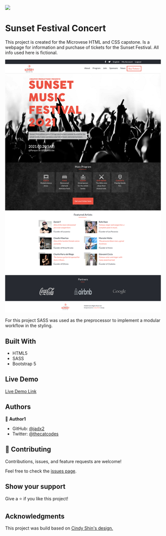 ![](https://img.shields.io/badge/Microverse-blueviolet)

# Sunset Festival Concert

This project is created for the Microvese HTML and CSS capstone.
Is a webpage for information and purchase of tickets for the Sunset Festival.
All info used here is fictional.

![screenshot](./assets/images/screenshot.png)

For this project SASS was used as the preprocessor to implement a modular workflow in the styling.

## Built With

- HTML5
- SASS
- Bootstrap 5

## Live Demo

[Live Demo Link](https://jadx2.github.io/concert_capstone/)

## Authors

👤 **Author1**

- GitHub: [@jadx2](https://github.com/jadx2)
- Twitter: [@thecatcodes](https://twitter.com/thecatcodes)

## 🤝 Contributing

Contributions, issues, and feature requests are welcome!

Feel free to check the [issues page](https://github.com/jadx2/concert_capstone/issues).

## Show your support

Give a ⭐️ if you like this project!

## Acknowledgments

This project was build based on [Cindy Shin's design.](https://www.behance.net/gallery/29845175/CC-Global-Summit-2015)

